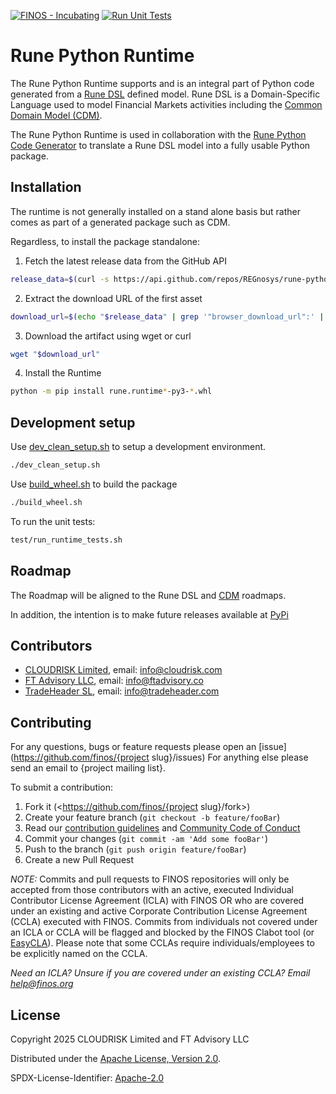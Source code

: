 [![FINOS - Incubating](https://cdn.jsdelivr.net/gh/finos/contrib-toolbox@master/images/badge-incubating.svg)](https://community.finos.org/docs/governance/Software-Projects/stages/incubating)
[![Run Unit Tests](https://github.com/Cloudrisk/rune-python-runtime/actions/workflows/run-tests.yml/badge.svg?branch=main)](https://github.com/Cloudrisk/rune-python-runtime/actions/workflows/run-tests.yml)

# Rune Python Runtime

The Rune Python Runtime supports and is an integral part of Python code generated from a [Rune DSL](https://github.com/finos/rune-dsl) defined model.  Rune DSL is a Domain-Specific Language used to model Financial Markets activities including the [Common Domain Model (CDM)](https://github.com/finos/common-domain-model).  

The Rune Python Runtime is used in collaboration with the [Rune Python Code Generator](https://github.com/REGnosys/rosetta-code-generators) to translate a Rune DSL model into a fully usable Python package.


## Installation

The runtime is not generally installed on a stand alone basis but rather comes as part of a generated package such as CDM.

Regardless, to install the package standalone:

1. Fetch the latest release data from the GitHub API
```sh
release_data=$(curl -s https://api.github.com/repos/REGnosys/rune-python-runtime/releases/latest)
```
2. Extract the download URL of the first asset
```sh
download_url=$(echo "$release_data" | grep '"browser_download_url":' | head -n 1 | sed -E 's/.*"([^"]+)".*/\1/')
```
3. Download the artifact using wget or curl
```sh
wget "$download_url"
```

4. Install the Runtime
```sh
python -m pip install rune.runtime*-py3-*.whl
```

## Development setup

Use [dev_clean_setup.sh](https://github.com/Cloudrisk/rune-python-runtime/blob/main/dev_clean_setup.sh) to setup a development environment.

```sh
./dev_clean_setup.sh
```
Use [build_wheel.sh](https://github.com/Cloudrisk/rune-python-runtime/blob/main/build_wheel.sh) to build the package
```sh
./build_wheel.sh
```
To run the unit tests:
```sh
test/run_runtime_tests.sh
```

## Roadmap

The Roadmap will be aligned to the Rune DSL and [CDM](https://github.com/finos/common-domain-model/blob/master/ROADMAP.md) roadmaps.

In addition, the intention is to make future releases available at [PyPi](https://pypi.org)

## Contributors
- [CLOUDRISK Limited](https://www.cloudrisk.uk), email: info@cloudrisk.com
- [FT Advisory LLC](https://www.ftadvisory.co), email: info@ftadvisory.co
- [TradeHeader SL](https://www.tradeheader.com), email: info@tradeheader.com

## Contributing
For any questions, bugs or feature requests please open an [issue](https://github.com/finos/{project slug}/issues)
For anything else please send an email to {project mailing list}.

To submit a contribution:
1. Fork it (<https://github.com/finos/{project slug}/fork>)
2. Create your feature branch (`git checkout -b feature/fooBar`)
3. Read our [contribution guidelines](.github/CONTRIBUTING.md) and [Community Code of Conduct](https://www.finos.org/code-of-conduct)
4. Commit your changes (`git commit -am 'Add some fooBar'`)
5. Push to the branch (`git push origin feature/fooBar`)
6. Create a new Pull Request

_NOTE:_ Commits and pull requests to FINOS repositories will only be accepted from those contributors with an active, executed Individual Contributor License Agreement (ICLA) with FINOS OR who are covered under an existing and active Corporate Contribution License Agreement (CCLA) executed with FINOS. Commits from individuals not covered under an ICLA or CCLA will be flagged and blocked by the FINOS Clabot tool (or [EasyCLA](https://community.finos.org/docs/governance/Software-Projects/easycla)). Please note that some CCLAs require individuals/employees to be explicitly named on the CCLA.

*Need an ICLA? Unsure if you are covered under an existing CCLA? Email [help@finos.org](mailto:help@finos.org)*

## License

Copyright 2025 CLOUDRISK Limited and FT Advisory LLC

Distributed under the [Apache License, Version 2.0](http://www.apache.org/licenses/LICENSE-2.0).

SPDX-License-Identifier: [Apache-2.0](https://spdx.org/licenses/Apache-2.0)
